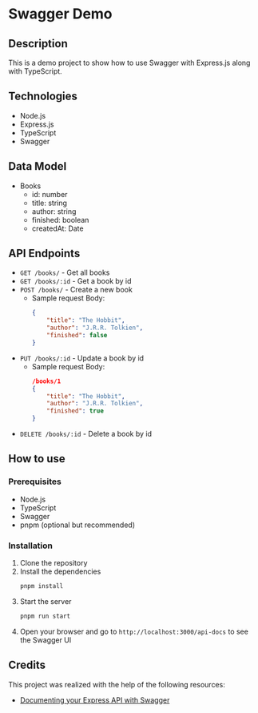 # Swagger Demo

## Description

This is a demo project to show how to use Swagger with Express.js along with TypeScript.

## Technologies

- Node.js
- Express.js
- TypeScript
- Swagger

## Data Model

- Books
  - id: number
  - title: string
  - author: string
  - finished: boolean
  - createdAt: Date

## API Endpoints

- `GET /books/` - Get all books
- `GET /books/:id` - Get a book by id
- `POST /books/` - Create a new book
    - Sample request Body: 
        ```json
        {
            "title": "The Hobbit",
            "author": "J.R.R. Tolkien",
            "finished": false
        }
        ```
- `PUT /books/:id` - Update a book by id
    - Sample request Body: 
        ```json
        /books/1
        {
            "title": "The Hobbit",
            "author": "J.R.R. Tolkien",
            "finished": true
        }
        ```
- `DELETE /books/:id` - Delete a book by id

## How to use

### Prerequisites

- Node.js
- TypeScript
- Swagger
- pnpm (optional but recommended)

### Installation

1. Clone the repository
2. Install the dependencies
    ```bash
    pnpm install
    ```
3. Start the server
    ```bash
    pnpm run start
    ```
4. Open your browser and go to `http://localhost:3000/api-docs` to see the Swagger UI

## Credits

This project was realized with the help of the following resources:
- [Documenting your Express API with Swagger](https://blog.logrocket.com/documenting-express-js-api-swagger/)